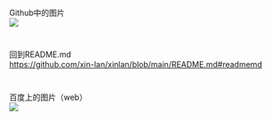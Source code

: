 #
Github中的图片<br>
![](https://user-images.githubusercontent.com/83123652/116249246-3245b580-a79f-11eb-91cc-4663d8e1693e.png)<br>
#
回到README.md<br>
https://github.com/xin-lan/xinlan/blob/main/README.md#readmemd<br>
#
百度上的图片（web）<br>
![](https://img0.baidu.com/it/u=862182067,3023551001&fm=26&fmt=auto&gp=0.jpg)
